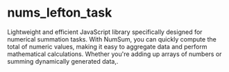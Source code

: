 # nums_lefton_task
Lightweight and efficient JavaScript library specifically designed for numerical summation tasks. With NumSum, you can quickly compute the total of numeric values, making it easy to aggregate data and perform mathematical calculations. Whether you're adding up arrays of numbers or summing dynamically generated data,.
